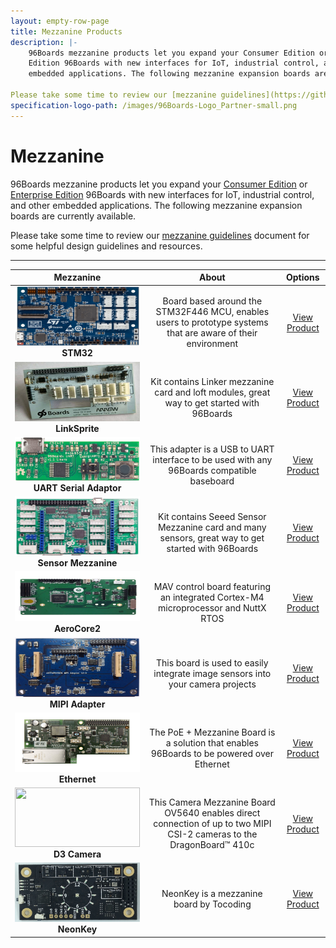 ```yaml
---
layout: empty-row-page
title: Mezzanine Products
description: |-
    96Boards mezzanine products let you expand your Consumer Edition or Enterprise
    Edition 96Boards with new interfaces for IoT, industrial control, and other
    embedded applications. The following mezzanine expansion boards are currently available.
    
Please take some time to review our [mezzanine guidelines](https://github.com/96boards/documentation/raw/master/mezzanine/files/mezzanine-design-guidelines.pdf) document for some helpful design guidelines and resources.
specification-logo-path: /images/96Boards-Logo_Partner-small.png
---
```


# Mezzanine


96Boards mezzanine products let you expand your [Consumer Edition](https://www.96boards.org/products/ce/) or [Enterprise Edition](https://www.96boards.org/products/ee/) 96Boards with new interfaces for IoT, industrial control, and other
embedded applications. The following mezzanine expansion boards are currently available.

Please take some time to review our [mezzanine guidelines](https://github.com/96boards/documentation/raw/master/mezzanine/files/mezzanine-design-guidelines.pdf) document for some helpful design guidelines and resources.

***

| Mezzanine                               | About                                                   | Options                                 | 
|:---------------------------------------:|:-------------------------------------------------------:|:---------------------:|
| <img src="https://github.com/96boards/website/blob/master/_product/mezzanine/stm32/images/STM32_Front.png?raw=true" data-canonical-src="https://github.com/96boards/website/blob/master/_product/mezzanine/stm32/images/STM32_Front.png?raw=true" width="200" height="95" /><br> **STM32**  | Board based around the STM32F446 MCU, enables users to prototype systems that are aware of their environment  | [View Product](stm32/README.md)<br> |
| <img src="https://github.com/96boards/website/blob/master/_product/mezzanine/linkspritesensorkit/images/LinkSprite_Front.jpg?raw=true" data-canonical-src="https://github.com/96boards/website/blob/master/_product/mezzanine/linkspritesensorkit/images/LinkSprite_Front.jpg?raw=true" width="200" height="95" /><br> **LinkSprite**           | Kit contains Linker mezzanine card and loft modules, great way to get started with 96Boards  | [View Product](linkspritesensorkit/README.md)<br> |
| <img src="https://github.com/96boards/website/blob/master/_product/mezzanine/uartserial/images/96boards_uarts_Front.png?raw=true" data-canonical-src="https://github.com/96boards/website/blob/master/_product/mezzanine/uartserial/images/96boards_uarts_Front.png?raw=true" width="200" height="70" /><br> **UART Serial Adaptor**  | This adapter is a USB to UART interface to be used with any 96Boards compatible baseboard  | [View Product](uartserial/README.md)<br>|
| <img src="https://github.com/96boards/website/blob/master/_product/mezzanine/sensors-mezzanine/images/96Boards_Sensors_Front.png?raw=true" data-canonical-src="https://github.com/96boards/website/blob/master/_product/mezzanine/sensors-mezzanine/images/96Boards_Sensors_Front.png?raw=true" width="200" height="95" /><br> **Sensor Mezzanine**     | Kit contains Seeed Sensor Mezzanine card and many sensors, great way to get started with 96Boards  | [View Product](sensors-mezzanine/README.md)<br>|
| <img src="https://github.com/96boards/website/blob/master/_product/mezzanine/aerocore2/images/AeroCore-2-Mezzanine-front.jpg?raw=true" data-canonical-src="https://github.com/96boards/website/blob/master/_product/mezzanine/aerocore2/images/AeroCore-2-Mezzanine-front.jpg?raw=true" width="200" height="80" /><br> **AeroCore2**            | MAV control board featuring an integrated Cortex-M4 microprocessor and NuttX RTOS  | [View Product](aerocore2/README.md)<br>|
| <img src="https://github.com/96boards/website/blob/master/_product/mezzanine/mipiadapter/images/MIPI_Front.jpg?raw=true" data-canonical-src="https://github.com/96boards/website/blob/master/_product/mezzanine/mipiadapter/images/MIPI_Front.jpg?raw=true" width="200" height="95" /><br> **MIPI Adapter**         | This board is used to easily integrate image sensors into your camera projects  | [View Product](mipiadapter/README.md)<br>|
| <img src="https://github.com/96boards/website/blob/master/_product/mezzanine/ethernetcard/images/Ethernet_Front.jpg?raw=true" data-canonical-src="https://github.com/96boards/website/blob/master/_product/mezzanine/ethernetcard/images/Ethernet_Front.jpg?raw=true" width="200" height="95" /><br> **Ethernet**             | The PoE + Mezzanine Board is a solution that enables 96Boards to be powered over Ethernet  | [View Product](ethernetcard/README.md)<br>|
| <img src="https://github.com/96boards/website/blob/master/_product/mezzanine/d3camera/images/Camera%20Mezzanine%20Board%20OV5640_front.jpg?raw=true" data-canonical-src="https://github.com/96boards/website/blob/master/_product/mezzanine/d3camera/images/Camera%20Mezzanine%20Board%20OV5640_front.jpg?raw=true" width="200" height="95" /><br> **D3 Camera**            | This Camera Mezzanine Board OV5640 enables direct connection of up to two MIPI CSI-2 cameras to the DragonBoard™ 410c  | [View Product](d3camera/README.md)<br>|
| <img src="https://github.com/96boards/website/blob/master/_product/mezzanine/neonkey/images/crop-sd/neonkey-front-crop-sd.JPG?raw=true" data-canonical-src="https://github.com/96boards/website/blob/master/_product/mezzanine/neonkey/images/crop-sd/neonkey-front-crop-sd.JPG?raw=true" width="200" height="95" /><br> **NeonKey**            | NeonKey is a mezzanine board by Tocoding  | [View Product](neonkey/README.md)<br>|
